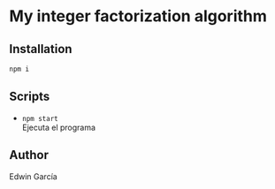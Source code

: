 # My integer factorization algorithm

## Installation

```bash
npm i
```

## Scripts

- `npm start`  
Ejecuta el programa

## Author
Edwin García